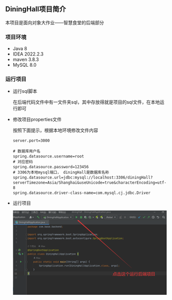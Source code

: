 ## DiningHall项目简介
本项目是面向对象大作业——智慧食堂的后端部分

### 项目环境
+ Java 8
+ IDEA 2022.2.3
+ maven 3.8.3
+ MySQL 8.0

### 运行项目

+ 运行sql脚本

    在后端代码文件中有一文件夹sql，其中存放得就是项目的sql文件，在本地运行即可

+ 修改项目properties文件

    按照下面提示，根据本地环境修改文件内容

    ```properties
    server.port=3000					
    
    # 数据库用户名
    spring.datasource.username=root			
    # 对应密码
    spring.datasource.password=123456		
    # 3306为本地mysql端口， diningHall是数据库名称
    spring.datasource.url=jdbc:mysql://localhost:3306/diningHall?serverTimezone=Asia/Shanghai&useUnicode=true&characterEncoding=utf-8		
    spring.datasource.driver-class-name=com.mysql.cj.jdbc.Driver
    
    ```

+ 运行项目

    ![后端运行](./picture/后端运行.png)